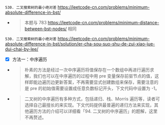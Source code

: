 
`530. 二叉搜索树的最小绝对差` https://leetcode-cn.com/problems/minimum-absolute-difference-in-bst/
- > 本题与 783 https://leetcode-cn.com/problems/minimum-distance-between-bst-nodes/ 相同

`530. 二叉搜索树的最小绝对差` https://leetcode-cn.com/problems/minimum-absolute-difference-in-bst/solution/er-cha-sou-suo-shu-de-zui-xiao-jue-dui-chai-by-lee/
- [x] 方法一：中序遍历
- > 朴素的方法是经过一次中序遍历将值保存在一个数组中再进行遍历求解，我们也可以在中序遍历的过程中用 pre 变量保存前驱节点的值，这样即能边遍历边更新答案，不再需要显式创建数组来保存，需要注意的是 pre 的初始值需要设置成任意负数标记开头，下文代码中设置为 -1。
- > 二叉树的中序遍历有多种方式，包括递归、栈、Morris 遍历等，读者可选择自己最擅长的来实现。下文代码提供最普遍的递归方法来实现，其他遍历方法的介绍可以详细看「94. 二叉树的中序遍历」的题解，这里不再赘述。

